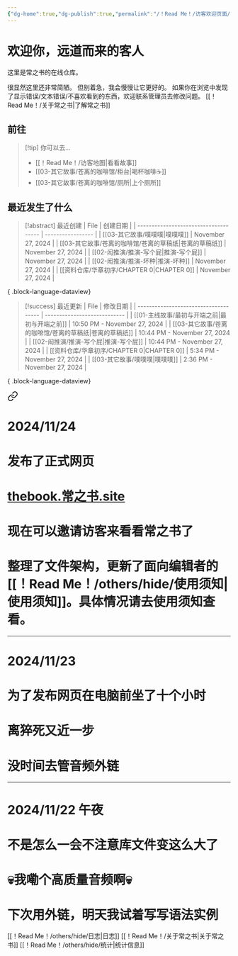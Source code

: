 ```yaml
---
{"dg-home":true,"dg-publish":true,"permalink":"/！Read Me！/访客欢迎页面/","tags":["gardenEntry"],"dgPassFrontmatter":true,"noteIcon":"\\！Read Me！\\others\\data\\svg","created":"2024-11-24T12:27:53.000+08:00","updated":"2024-11-25T10:13:46.969+08:00"}
---
```


# 欢迎你，远道而来的客人

这里是常之书的在线仓库。

很显然这里还非常简陋。
但别着急，我会慢慢让它更好的。
如果你在浏览中发现了显示错误/文本错误/不喜欢看到的东西，欢迎联系管理员去修改问题。
[[！Read Me！/关于常之书\|了解常之书]]

## 前往

> [!tip] 你可以去...
> - [[！Read Me！/访客地图\|看看故事]]
> - [[03-其它故事/苍离的咖啡馆/柜台\|喝杯咖啡☕]]
> - [[03-其它故事/苍离的咖啡馆/厕所\|上个厕所]]

## 最近发生了什么

>[!abstract] 最近创建
> | File                                  | 创建日期              |
> | ------------------------------------- | ----------------- |
> | [[03-其它故事/噗噗噗\|噗噗噗]]               | November 27, 2024 |
> | [[03-其它故事/苍离的咖啡馆/苍离的草稿纸\|苍离的草稿纸]]  | November 27, 2024 |
> | [[02-闳推演/推演-写个屁\|推演-写个屁]]          | November 27, 2024 |
> | [[02-闳推演/推演-坏种\|推演-坏种]]            | November 27, 2024 |
> | [[资料仓库/华章初序/CHAPTER 0\|CHAPTER 0]] | November 27, 2024 |
> 
{ .block-language-dataview}

>[!success] 最近更新
> | File                                  | 修改日期                         |
> | ------------------------------------- | ---------------------------- |
> | [[01-主线故事/最初与开端之前\|最初与开端之前]]       | 10:50 PM - November 27, 2024 |
> | [[03-其它故事/苍离的咖啡馆/苍离的草稿纸\|苍离的草稿纸]]  | 10:44 PM - November 27, 2024 |
> | [[02-闳推演/推演-写个屁\|推演-写个屁]]          | 10:44 PM - November 27, 2024 |
> | [[资料仓库/华章初序/CHAPTER 0\|CHAPTER 0]] | 5:34 PM - November 27, 2024  |
> | [[03-其它故事/噗噗噗\|噗噗噗]]               | 2:36 PM - November 27, 2024  |
> 
{ .block-language-dataview}


<div class="transclusion internal-embed is-loaded"><a class="markdown-embed-link" href="/read-me/others/hide//" aria-label="Open link"><svg xmlns="http://www.w3.org/2000/svg" width="24" height="24" viewBox="0 0 24 24" fill="none" stroke="currentColor" stroke-width="2" stroke-linecap="round" stroke-linejoin="round" class="svg-icon lucide-link"><path d="M10 13a5 5 0 0 0 7.54.54l3-3a5 5 0 0 0-7.07-7.07l-1.72 1.71"></path><path d="M14 11a5 5 0 0 0-7.54-.54l-3 3a5 5 0 0 0 7.07 7.07l1.71-1.71"></path></svg></a><div class="markdown-embed">





# 2024/11/24
# 发布了正式网页
# [thebook.常之书.site]()
# 现在可以邀请访客来看看常之书了
# 整理了文件架构，更新了面向编辑者的[[！Read Me！/others/hide/使用须知\|使用须知]]。具体情况请去使用须知查看。


---
# 2024/11/23
# 为了发布网页在电脑前坐了十个小时
# 离猝死又近一步
# 没时间去管音频外链

---
# 2024/11/22 午夜
# 不是怎么一会不注意库文件变这么大了
# 💀我嘞个高质量音频啊💀
# 下次用外链，明天我试着写写语法实例

</div></div>


[[！Read Me！/others/hide/日志\|日志]]
[[！Read Me！/关于常之书\|关于常之书]]
[[！Read Me！/others/hide/统计\|统计信息]]

